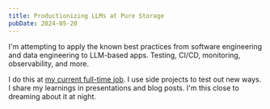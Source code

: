 ```yaml
---
title: Productionizing LLMs at Pure Storage
pubDate: 2024-05-20
---
```


I'm attempting to apply the known best practices from software engineering and data engineering to LLM-based apps. Testing, CI/CD, monitoring, observability, and more.

I do this at [my current full-time job](https://www.linkedin.com/in/simonpodhajsky). I use side projects to test out new ways. I share my learnings in presentations and blog posts. I'm this close to dreaming about it at night.